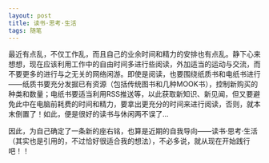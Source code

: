 ```yaml
---
layout: post
title: 读书·思考·生活
tags: 随笔
---
```


最近有点乱，不仅工作乱，而且自己的业余时间和精力的安排也有点乱。静下心来想想，现在应该利用工作中的自由时间多进行些阅读，外加适当的运动与交流，而不要更多的进行与之无关的网络闲游。即使是阅读，也要围绕纸质书和电纸书进行——纸质书要充分发掘已有资源（包括传统图书和几种MOOK书），控制新购买的种类和数量；电纸书要适当利用RSS推送等，以此获取新知识、新见闻，但又要避免此中在电脑前耗费的时间和精力，要拿出更充分的时间来进行阅读，否则，就本末倒置了！如此，便是很好的读书与休闲两不误了...

因此，为自己确定了一条新的座右铭，也算是近期的自我导向——读书·思考·生活（其实也是引用的，不过恰好很适合我的想法），不必多说，就从现在开始践行吧！！